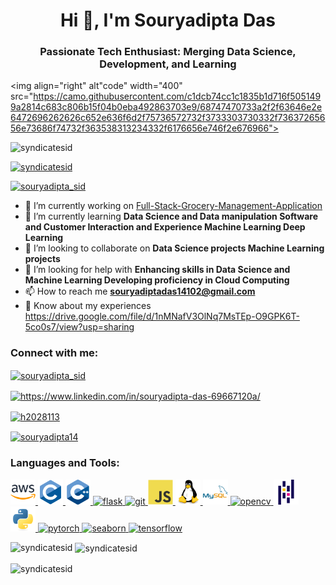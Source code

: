 <h1 align="center">Hi 👋, I'm Souryadipta Das</h1>

<h3 align="center">Passionate Tech Enthusiast: Merging Data Science, Development, and Learning</h3>

<img align="right" alt"code" width="400" src="https://camo.githubusercontent.com/c1dcb74cc1c1835b1d716f5051499a2814c683c806b15f04b0eba492863703e9/68747470733a2f2f63646e2e6472696262626c652e636f6d2f75736572732f3733303730332f73637265656e73686f74732f363538313234332f6176656e746f2e676966">

<p align="left"> <img src="https://komarev.com/ghpvc/?username=syndicatesid&label=Profile%20views&color=0e75b6&style=flat" alt="syndicatesid" /> </p>

<p align="left"> <a href="https://github.com/ryo-ma/github-profile-trophy"><img src="https://github-profile-trophy.vercel.app/?username=syndicatesid" alt="syndicatesid" /></a> </p>

<p align="left"> <a href="https://twitter.com/souryadipta_sid" target="blank"><img src="https://img.shields.io/twitter/follow/souryadipta_sid?logo=twitter&style=for-the-badge" alt="souryadipta_sid" /></a> </p>

- 🔭 I’m currently working on [Full-Stack-Grocery-Management-Application](https://github.com/SyndicateSiD/Full-Stack-Grocery-Management-Application.git)
- 🌱 I’m currently learning **Data Science and Data manipulation Software and Customer Interaction and Experience Machine Learning Deep Learning**
- 👯 I’m looking to collaborate on **Data Science projects Machine Learning projects**
- 🤝 I’m looking for help with **Enhancing skills in Data Science and Machine Learning Developing proficiency in Cloud Computing**
- 📫 How to reach me **souryadiptadas14102@gmail.com**
- 📄 Know about my experiences https://drive.google.com/file/d/1nMNafV3OlNq7MsTEp-O9GPK6T-5co0s7/view?usp=sharing

<h3 align="left">Connect with me:</h3>

<p align="left">

<a href="https://twitter.com/souryadipta_sid" target="blank"><img align="center" src="https://raw.githubusercontent.com/rahuldkjain/github-profile-readme-generator/master/src/images/icons/Social/twitter.svg" alt="souryadipta_sid" height="30" width="40" /></a>

<a href="https://linkedin.com/in/https://www.linkedin.com/in/souryadipta-das-69667120a/" target="blank"><img align="center" src="https://raw.githubusercontent.com/rahuldkjain/github-profile-readme-generator/master/src/images/icons/Social/linked-in-alt.svg" alt="https://www.linkedin.com/in/souryadipta-das-69667120a/" height="30" width="40" /></a>

<a href="https://www.hackerrank.com/h2028113" target="blank"><img align="center" src="https://raw.githubusercontent.com/rahuldkjain/github-profile-readme-generator/master/src/images/icons/Social/hackerrank.svg" alt="h2028113" height="30" width="40" /></a>

<a href="https://www.leetcode.com/souryadipta14" target="blank"><img align="center" src="https://raw.githubusercontent.com/rahuldkjain/github-profile-readme-generator/master/src/images/icons/Social/leet-code.svg" alt="souryadipta14" height="30" width="40" /></a>

</p>

<h3 align="left">Languages and Tools:</h3>

<p align="left"> <a href="https://aws.amazon.com" target="_blank" rel="noreferrer"> <img src="https://raw.githubusercontent.com/devicons/devicon/master/icons/amazonwebservices/amazonwebservices-original-wordmark.svg" alt="aws" width="40" height="40"/> </a> <a href="https://www.cprogramming.com/" target="_blank" rel="noreferrer"> <img src="https://raw.githubusercontent.com/devicons/devicon/master/icons/c/c-original.svg" alt="c" width="40" height="40"/> </a> <a href="https://www.w3schools.com/cpp/" target="_blank" rel="noreferrer"> <img src="https://raw.githubusercontent.com/devicons/devicon/master/icons/cplusplus/cplusplus-original.svg" alt="cplusplus" width="40" height="40"/> </a> <a href="https://flask.palletsprojects.com/" target="_blank" rel="noreferrer"> <img src="https://www.vectorlogo.zone/logos/pocoo_flask/pocoo_flask-icon.svg" alt="flask" width="40" height="40"/> </a> <a href="https://git-scm.com/" target="_blank" rel="noreferrer"> <img src="https://www.vectorlogo.zone/logos/git-scm/git-scm-icon.svg" alt="git" width="40" height="40"/> </a> <a href="https://developer.mozilla.org/en-US/docs/Web/JavaScript" target="_blank" rel="noreferrer"> <img src="https://raw.githubusercontent.com/devicons/devicon/master/icons/javascript/javascript-original.svg" alt="javascript" width="40" height="40"/> </a> <a href="https://www.linux.org/" target="_blank" rel="noreferrer"> <img src="https://raw.githubusercontent.com/devicons/devicon/master/icons/linux/linux-original.svg" alt="linux" width="40" height="40"/> </a> <a href="https://www.mysql.com/" target="_blank" rel="noreferrer"> <img src="https://raw.githubusercontent.com/devicons/devicon/master/icons/mysql/mysql-original-wordmark.svg" alt="mysql" width="40" height="40"/> </a> <a href="https://opencv.org/" target="_blank" rel="noreferrer"> <img src="https://www.vectorlogo.zone/logos/opencv/opencv-icon.svg" alt="opencv" width="40" height="40"/> </a> <a href="https://pandas.pydata.org/" target="_blank" rel="noreferrer"> <img src="https://raw.githubusercontent.com/devicons/devicon/2ae2a900d2f041da66e950e4d48052658d850630/icons/pandas/pandas-original.svg" alt="pandas" width="40" height="40"/> </a> <a href="https://www.python.org" target="_blank" rel="noreferrer"> <img src="https://raw.githubusercontent.com/devicons/devicon/master/icons/python/python-original.svg" alt="python" width="40" height="40"/> </a> <a href="https://pytorch.org/" target="_blank" rel="noreferrer"> <img src="https://www.vectorlogo.zone/logos/pytorch/pytorch-icon.svg" alt="pytorch" width="40" height="40"/> </a> <a href="https://seaborn.pydata.org/" target="_blank" rel="noreferrer"> <img src="https://seaborn.pydata.org/_images/logo-mark-lightbg.svg" alt="seaborn" width="40" height="40"/> </a> <a href="https://www.tensorflow.org" target="_blank" rel="noreferrer"> <img src="https://www.vectorlogo.zone/logos/tensorflow/tensorflow-icon.svg" alt="tensorflow" width="40" height="40"/> </a> </p>

<p><img align="left" src="https://github-readme-stats.vercel.app/api/top-langs?username=syndicatesid&show_icons=true&locale=en&layout=compact" alt="syndicatesid" /></p>

<p>&nbsp;<img align="center" src="https://github-readme-stats.vercel.app/api?username=syndicatesid&show_icons=true&locale=en" alt="syndicatesid" /></p>

<p><img align="center" src="https://github-readme-streak-stats.herokuapp.com/?user=syndicatesid&" alt="syndicatesid" /></p>

